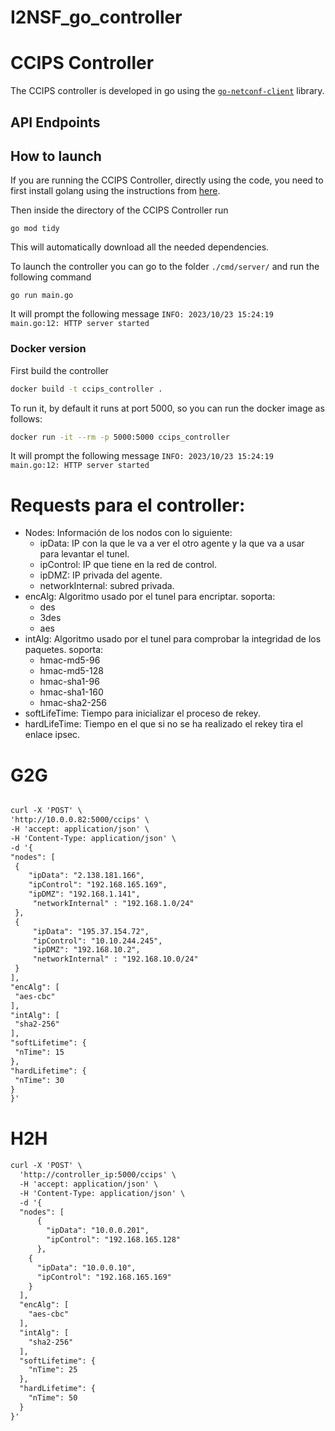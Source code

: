 # I2NSF_go_controller

# CCIPS Controller

The CCIPS controller is developed in go using the [`go-netconf-client`](https://github.com/openshift-telco/go-netconf-client) library.


## API Endpoints

## How to launch
If you are running the CCIPS Controller, directly using the code, you need to first install golang using the instructions from [here](https://go.dev/doc/install).

Then inside the directory of the CCIPS Controller run 
```bash!
go mod tidy
```
This will automatically download all the needed dependencies.

To launch the controller you can go to the folder `./cmd/server/` and run the following command
```bash!
go run main.go
```
It will prompt the following message `INFO: 2023/10/23 15:24:19 main.go:12: HTTP server started`
### Docker version
First build the controller
```bash
docker build -t ccips_controller .
```
To run it, by default it runs at port 5000, so you can run the docker image as follows:
```bash
docker run -it --rm -p 5000:5000 ccips_controller
```

It will prompt the following message `INFO: 2023/10/23 15:24:19 main.go:12: HTTP server started`

# Requests para el controller:

* Nodes: Información de los nodos con lo siguiente:
    - ipData: IP con la que le va a ver el otro agente y la que va a usar para levantar el tunel.
    - ipControl: IP que tiene en la red de control.
    - ipDMZ: IP privada del agente.
    - networkInternal: subred privada.
* encAlg: Algoritmo usado por el tunel para encriptar. soporta:
    - des
    - 3des
    - aes
* intAlg: Algoritmo usado por el tunel para comprobar la integridad de los paquetes. soporta:
    - hmac-md5-96
    - hmac-md5-128
    - hmac-sha1-96
    - hmac-sha1-160
    - hmac-sha2-256
* softLifeTime: Tiempo para inicializar el proceso de rekey.
* hardLifeTime: Tiempo en el que si no se ha realizado el rekey tira el enlace ipsec.

# G2G
```xml

curl -X 'POST' \
'http://10.0.0.82:5000/ccips' \
-H 'accept: application/json' \
-H 'Content-Type: application/json' \
-d '{
"nodes": [
 {
    "ipData": "2.138.181.166",
    "ipControl": "192.168.165.169",
    "ipDMZ": "192.168.1.141",
     "networkInternal" : "192.168.1.0/24" 
 },
 {
     "ipData": "195.37.154.72",
     "ipControl": "10.10.244.245",
     "ipDMZ": "192.168.10.2",
     "networkInternal" : "192.168.10.0/24"
 }
],
"encAlg": [
 "aes-cbc"
],
"intAlg": [
 "sha2-256"
],
"softLifetime": {
 "nTime": 15
},
"hardLifetime": {
 "nTime": 30
}
}'


```
# H2H

```xml
curl -X 'POST' \
  'http://controller_ip:5000/ccips' \
  -H 'accept: application/json' \
  -H 'Content-Type: application/json' \
  -d '{
  "nodes": [
      {
        "ipData": "10.0.0.201",
        "ipControl": "192.168.165.128"
      },
    {
      "ipData": "10.0.0.10",
      "ipControl": "192.168.165.169"
    }
  ],
  "encAlg": [
    "aes-cbc"
  ],
  "intAlg": [
    "sha2-256"
  ],
  "softLifetime": {
    "nTime": 25
  },
  "hardLifetime": {
    "nTime": 50
  }
}'


```

